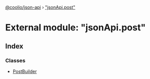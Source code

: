 [@coolio/json-api](../README.md) › ["jsonApi.post"](_jsonapi_post_.md)

# External module: "jsonApi.post"

## Index

### Classes

* [PostBuilder](../classes/_jsonapi_post_.postbuilder.md)
